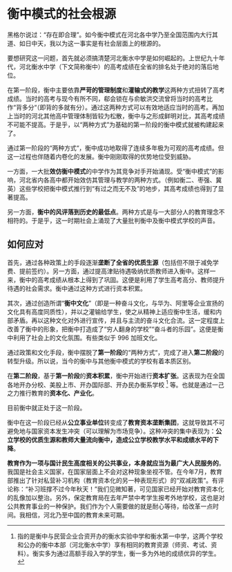 # 衡中模式的社会根源

<!-- > 作者：景晔 -->

黑格尔说过：“存在即合理”。如今衡中模式在河北各中学乃至全国范围内大行其道、如日中天，我以为这一事实是有社会层面上的根源的。

要想研究这一问题，首先就必须搞清楚河北衡水中学是如何崛起的。上世纪九十年代，河北衡水中学（下文简称衡中）的高考成绩在全省的排名处于绝对的落后地位。

在第一阶段，衡中主要依靠**严苛的管理制度**和**灌输式的教学**这两种方式扭转了高考成绩。当时的高考与现今有所不同，郗会锁在与俞敏洪交流曾将当时的高考比作“背多分“（即背的多就有分）。通过这两种方式可以有效地适应当时的高考。再加上当时的河北其他高中管理体制皆较为松散，衡中与之形成鲜明对比，其高考成绩不可能不提高。于是乎，以“两种方式”为基础的第一阶段的衡中模式就被构建起来了。

通过第一阶段的“两种方式“，衡中成功地取得了连续多年极为可观的高考成绩。但这一过程也伴随着内卷化的发展。衡中刚刚取得的优势地位受到威胁。

一方面，一大批**效仿衡中模式**的中学作为其竞争对手开始涌现。受“衡中模式”的影响，河北省内各高中都开始效仿其管理与教学的两种方式。（例如衡二、枣强、冀英）这些学校把衡中模式推行到“有过之而无不及”的地步，其高考成绩也得到了显著提高。

另一方面，**衡中的风评落到历史的最低点**。两种方式是与一大部分人的教育理念不相符的。于是乎，这一时期社会上涌现了大量批判衡中及衡中模式学校的声音。

## 如何应对

首先，通过各种政策上的手段逐渐**垄断了全省的优质生源**（包括但不限于减免学费、提前签约）。另一方面，通过提高津贴待遇吸纳优质教师进入衡中。这样一来，衡中的高考成绩从根本上得到了巩固。这便是利用了学生高考高分、教师提升待遇的社会需求。衡中通过这种方式进行资本积累。

其次，通过创造所谓“**衡中文化**”（即是一种奋斗文化，与华为、阿里等企业宣扬的文化具有高度同质性），并以之灌输给学生，使之从精神上适应衡中生活，缓和内部矛盾。再以这种文化对外进行宣传，并且与主流的奋斗文化合流。这一定程度上改善了衡中的形象，把衡中打造成了“穷人翻身的学校”“奋斗者的乐园”。这便是衡中利用了社会上的文化氛围。有些类似于 996 加班文化。

通过政策和文化手段，衡中摆脱了**第一阶段**的“两种方式“，完成了进入**第二阶段**的转型升级。所以说，当今的衡中与其他衡中模式的学校有着本质区别。

在**第二阶段**，基于**第一阶段**的**资本积累**，衡中开始进行**资本扩张**。这表现为在全国各地开办分校、美股上市、开办国际部、开办民办衡系学校 [^1] 等。也就是通过一己之力推行教育的**资本化、产业化**。

目前衡中就正处于这一阶段。

衡中在这一阶段已经从**公立事业单位**转变成了**教育资本垄断集团**，这就导致其不可避免地与国家资本发生冲突（可以理解为市场竞争）。这种冲突的集中表现为：**公立学校的优质生源和教师大量流向衡中，造成公立学校教学水平和成绩水平的下降**。

**教育作为一项与国计民生高度相关的公共事业，本身就应当为最广大人民服务的**。我国是社会主义国家，在国家层面上不会对这种现象坐视不管。在今年7月，教育部推出了针对私营补习机构（教育资本化的另一种表现形式）的“双减政策”。有评论称：“补习班撑不过今年秋天！”我们见微知著，可见国家已经开始对教育资本化的乱像加以整治。另外，保定教育局在去年严禁中考学生报考外地学校，这也是对公共教育事业的一种保护。我们作为个人需要做的就是耐心等待，给改革一点时间。我相信，河北乃至中国的教育未来可期。

[^1]: 指的是衡中与民营企业合资开办的衡水实验中学和衡水第一中学，这两个学校和公办的衡中本部（河北衡水中学）享有相同的教育资源（师资、考试、资料）。衡实多为通过高额手段入学的学生，衡一多为外地的成绩优异的学生。
